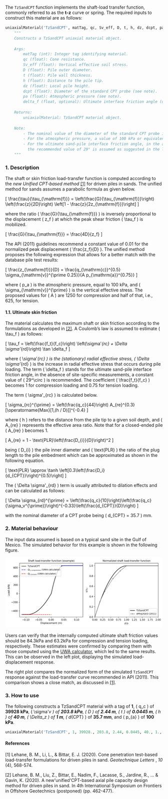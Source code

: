 
The `TzSandCPT` function implements the shaft-load transfer function, commonly referred to as the **t-z** curve or spring. The required inputs to construct this material are as follows:


```python
uniaxialMaterial('TzSandCPT', matTag, qc, Sv_eff, D, t, h, dz, dcpt, pa, delta_f=29.0):
    """
    Constructs a TzSandCPT uniaxial material object.

    Args:
        matTag (int): Integer tag identifying material.
        qc (float): Cone resistance.
        Sv_eff (float): Vertical effective soil stress.
        D (float): Pile outer diameter.
        t (float): Pile wall thickness.
        h (float): Distance to the pile tip.
        dz (float): Local pile height.
        dcpt (float): Diameter of the standard CPT probe (see note).
        pa (float): Atmospheric pressure (see note).
        delta_f (float, optional): Ultimate interface friction angle (default: 29.0 degrees).
        
    Returns:
        uniaxialMaterial: TzSandCPT material object.

    Note:
        - The nominal value of the diameter of the standard CPT probe is 35.7mm.
        - For the atmospheric pressure, a value of 100 kPa or equivalent may be retained.
        - For the ultimate sand-pile interface friction angle, in the absence of site-specific measurements,
          the recommended value of 29° is assumed as suggested in the literature.
    """
```

### 1. Description

The shaft or skin friction load-transfer function is computed according to the *new Unified CPT-based method* [[1]](#1) for driven piles in sands. The unified method for sands assumes a parabolic formula as given below.

\[
\frac{\tau}{\tau_{\mathrm{f}}} = \left(\frac{G}{\tau_{\mathrm{f}}}\right) \left(\frac{z}{2D}\right) \left[1 - \frac{z}{2z_{\mathrm{f}}}\right]
\]


where the ratio \( \frac{G}{\tau_{\mathrm{f}}} \) is inversely proportional to the displacement \( z_f \) at which the peak shear friction \( \tau_f \) is mobilized.

\[
\frac{G}{\tau_{\mathrm{f}}} = \frac{4D}{z_f} 
\]

The API (2011) guidelines recommend a constant value of 0.01 for the normalized peak displacement \( \frac{z_f}{D} \). The unified method proposes the following expression that allows for a better match with the database pile test results:

\[
\frac{z_{\mathrm{f}}}{D} = \frac{q_{\mathrm{c}}^{0.5} \sigma_{\mathrm{v}}^{\prime 0.25}}{A p_{\mathrm{a}}^{0.75}} 
\]

where \( p_a \) is the atmospheric pressure, equal to 100 kPa, and \( \sigma_{\mathrm{v}}^{\prime} \) is the vertical effective stress. The proposed values for \( A \) are 1250 for compression and half of that, i.e., 625, for tension.

#### 1.1. Ultimate skin friction

The material calculates the maximum shaft or skin friction according to the formulations as developed in [[2]](#2). A Coulomb’s law is assumed to estimate \( \tau_f \) as follows:

\[
\tau_f = \left(\frac{f_t}{f_c}\right) \left(\sigma'_{rc} + \Delta \sigma'_{rd}\right) \tan \delta_f
\]

where \( \sigma'_{rc} \) is the (stationary) radial effective stress, \( \Delta \sigma'_{rd} \) is the increase in radial effective stress that occurs during pile loading. The term \( \delta_f \) stands for the ultimate sand-pile interface friction angle, in the absence of site-specific measurements, a constant value of \( 29^\circ \) is recommended. The coefficient \( \frac{f_t}{f_c} \) becomes 1 for compression loading and 0.75 for tension loading.

The term \( \sigma'_{rc} \) is calculated below.

\[
\sigma_{rc}^{\prime} = \left(\frac{q_c}{44}\right) A_{re}^{0.3}[\operatorname{Max}[1,(h / D)]]^{-0.4}
\]

where \( h \) refers to the distance from the pile tip to a given soil depth, and \( A_{re} \) represents the effective area ratio. Note that for a closed-ended pile \( A_{re} \) becomes 1.

\[
A_{re} = 1 - \text{PLR}\left(\frac{D_{i}}{D}\right)^2
\]

being \( D_{i} \) the pile inner diameter and \( \text{PLR} \) the ratio of the plug length to the pile embedment which can be approximated as shown in the following equation.

\[
\text{PLR} \approx \tanh \left[0.3\left(\frac{D_i}{d_{CPT}}\right)^{0.5}\right]
\]

The \( \Delta \sigma'_{rd} \) term is usually attributed to dilation effects and can be calculated as follows:

\[
\Delta \sigma_{rd}^{\prime} = \left(\frac{q_c}{10}\right)\left(\frac{q_c}{\sigma_v^{\prime}}\right)^{-0.33}\left(\frac{d_{CPT}}{D}\right)
\]

with the nominal diameter of a CPT probe being \( d_{CPT} = 35.7 \) mm.

### 2. Material behaviour

The input data assumed is based on a typical sand site in the Gulf of Mexico. The simulated behavior for this example is shown in the following figure.

![Shaft Behavior](figures/tzsandcpt.png)

Users can verify that the internally computed ultimate shaft friction values should be 84.3kPa and 63.2kPa for compression and tension loading, respectively. These estimates were confirmed by comparing them with those computed using the [UWA calculator](https://pile-capacity-uwa.com), which led to the same results. This can be observed in the left plot, displaying the simulated load-displacement response.

The right plot compares the normalized form of the simulated `TzSandCPT` response against the load-transfer curve recommended in API (2011). This comparison shows a close match, as discussed in [[1]](#1).


### 3. How to use

The following constructs a TzSandCPT material with a tag of **1**, \( q_c \) of **39928 kPa**, \( \sigma'_v \) of **203.8 kPa**, \( D \) of **2.44 m**, \( t \) of **0.0445 m**, \( h \) of **40 m**, \( \Delta_z \) of **1 m**, \( d_{CPT} \) of **35.7 mm**, and \( p_{a} \) of **100 kPa**.

```python
uniaxialMaterial('TzSandCPT', 1, 39928., 203.8, 2.44, 0.0445, 40., 1., 35.7e-3, 100.)
```

#### References

<a id="1">[1]</a>
Lehane, B. M., Li, L., & Bittar,
E. J. (2020). Cone penetration test-based load-transfer formulations for
driven piles in sand.  *Geotechnique Letters* ,  *10* (4), 568-574.

<a id="2">[2]</a>
Lehane, B. M., Liu, Z., Bittar, E., Nadim, F., Lacasse, S., Jardine, R., ... & Gavin, K. (2020). A new'unified'CPT-based axial pile capacity design method for driven piles in sand. In 4th International Symposium on Frontiers in Offshore Geotechnics (postponed) (pp. 462-477).